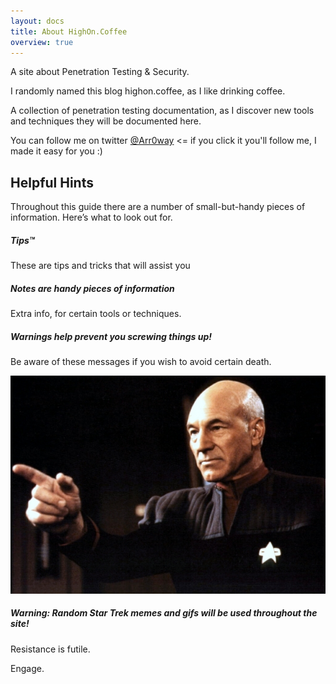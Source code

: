 ```yaml
---
layout: docs
title: About HighOn.Coffee
overview: true
---
```




<p>A site about Penetration Testing & Security.</p>

<p>I randomly named this blog highon.coffee, as I like drinking coffee.</p>

A collection of penetration testing documentation, as I discover new tools and techniques they will be documented here.



You can follow me on twitter <a href="https://twitter.com/Arr0way" rel="nofollow" target="_blank" title="Follow on Twitter"> @Arr0way</a> <= if you click it you'll follow me, I made it easy for you :) 



## Helpful Hints

Throughout this guide there are a number of small-but-handy pieces of
information. Here’s what to look out for.

<div class="note">
  <h5>Tips™</h5>
  <p>These are tips and tricks that will assist you</p>
</div>

<div class="note info">
  <h5>Notes are handy pieces of information</h5>
  <p>Extra info, for certain tools or techniques.</p>
</div>

<div class="note warning">
  <h5>Warnings help prevent you screwing things up!</h5>
  <p>Be aware of these messages if you wish to avoid certain death.</p>
</div>

![Picard Dance](/img/picard-engage.jpg)

<div class="note warning">
  <h5>Warning: Random Star Trek memes and gifs will be used throughout the site!</h5>
  <p>Resistance is futile.</p>
</div>

Engage.
